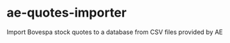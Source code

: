 ae-quotes-importer
==================

Import Bovespa stock quotes to a database from CSV files provided by AE
